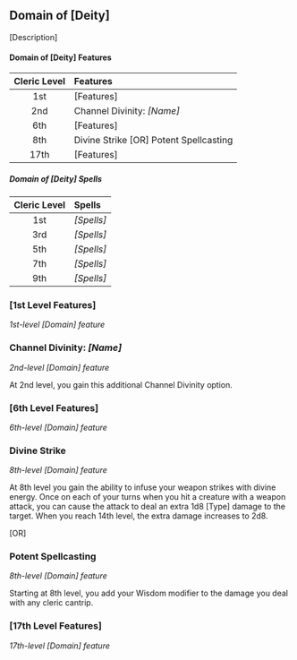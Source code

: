 ## Domain of [Deity]

[Description]

#### Domain of [Deity] Features

| Cleric Level | Features                               |
| :----------: | :------------------------------------- |
|     1st      | [Features]                             |
|     2nd      | Channel Divinity: _[Name]_             |
|     6th      | [Features]                             |
|     8th      | Divine Strike [OR] Potent Spellcasting |
|     17th     | [Features]                             |

##### Domain of [Deity] Spells

| Cleric Level | Spells     |
| :----------: | :--------- |
|     1st      | _[Spells]_ |
|     3rd      | _[Spells]_ |
|     5th      | _[Spells]_ |
|     7th      | _[Spells]_ |
|     9th      | _[Spells]_ |

### [1st Level Features]

_1st-level [Domain] feature_

### Channel Divinity: _[Name]_

_2nd-level [Domain] feature_

At 2nd level, you gain this additional Channel Divinity option.

### [6th Level Features]

_6th-level [Domain] feature_

### Divine Strike

_8th-level [Domain] feature_

At 8th level you gain the ability to infuse your weapon strikes with divine energy. Once on each of your turns when you hit a creature with a weapon attack, you can cause the attack to deal an extra 1d8 [Type] damage to the target. When you reach 14th level, the extra damage increases to 2d8.

[OR]

### Potent Spellcasting

_8th-level [Domain] feature_

Starting at 8th level, you add your Wisdom modifier to the damage you deal with any cleric cantrip.

### [17th Level Features]

_17th-level [Domain] feature_
